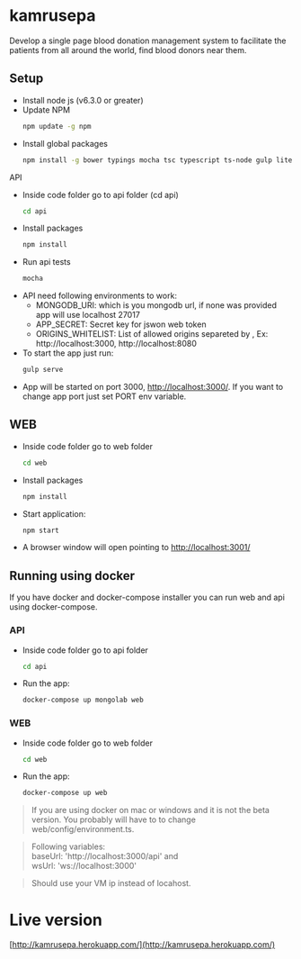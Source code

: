 # kamrusepa
Develop a single page blood donation management system to facilitate the patients from all around the world, find blood donors near them. 

## Setup
 - Install node js (v6.3.0 or greater)
 - Update NPM 
   ```bash
   npm update -g npm
   ```
 - Install global packages 
   ```bash
   npm install -g bower typings mocha tsc typescript ts-node gulp lite-server
   ```
API
 - Inside code folder go to api folder (cd api)
   ```bash
   cd api
   ```
 - Install packages
   ```bash
   npm install
   ```
 - Run api tests
   ```bash
   mocha
   ```
 - API need following environments to work:
    - MONGODB_URI: which is you mongodb url, if none was provided app will use localhost 27017
    -  APP_SECRET: Secret key for jswon web token
    -  ORIGINS_WHITELIST: List of allowed origins separeted by , Ex: http://localhost:3000, http://localhost:8080
 - To start the app just run:
   ```bash
   gulp serve
   ``` 
 - App will be started on port 3000, [http://localhost:3000/](http://localhost:3000/). If you want to change app port just set PORT env variable.

## WEB
 - Inside code folder go to web folder
   ```bash
   cd web
   ```
 - Install packages
   ```bash
   npm install
   ```
 - Start application: 
   ```bash
   npm start
   ``` 
 - A browser window will open pointing to [http://localhost:3001/](http://localhost:3001/)

## Running using docker

If you have docker and docker-compose installer you can run web and api using docker-compose.

### API 

- Inside code folder go to api folder
   ```bash
   cd api
   ```
- Run the app:
   ```bash
   docker-compose up mongolab web
   ```

### WEB 

- Inside code folder go to web folder
   ```bash
   cd web
   ```
- Run the app:
   ```bash
   docker-compose up web
   ```


> If you are using docker on mac or windows and it is not the beta version. You probably will have to to change web/config/environment.ts.

> Following variables:  
>   baseUrl: 'http://localhost:3000/api' and  
>   wsUrl: 'ws://localhost:3000'

> Should use your VM ip instead of locahost. 

# Live version
[http://kamrusepa.herokuapp.com/](http://kamrusepa.herokuapp.com/)